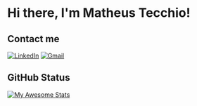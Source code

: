 # Hi there, I'm Matheus Tecchio!

## Contact me
[![LinkedIn](https://img.shields.io/badge/LinkedIn-2e3440?style=for-the-badge&logo=LinkedIn&logoColor=%230A66C2)](https://www.linkedin.com/in/matheustecchio/)
[![Gmail](https://img.shields.io/badge/Gmail-2e3440?style=for-the-badge&logo=Gmail&logoColor=%23EA4335)](mailto:matheusdiastecchio@gmail.com)

## GitHub Status
[![My Awesome Stats](https://awesome-github-stats.azurewebsites.net/user-stats/matheustecchio?cardType=github&showIcons=false&Background=3A3A59&Text=B3B0C4&Ring=71DBD4&Title=71DBD4)](https://github.com/matheustecchio)

